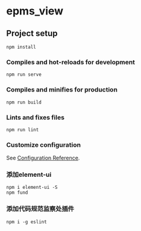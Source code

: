 # epms_view

## Project setup
```
npm install
```

### Compiles and hot-reloads for development
```
npm run serve
```

### Compiles and minifies for production
```
npm run build
```

### Lints and fixes files
```
npm run lint
```

### Customize configuration
See [Configuration Reference](https://cli.vuejs.org/config/).


### 添加element-ui
```
npm i element-ui -S
npm fund
```

### 添加代码规范监察处插件
```
npm i -g eslint
```
